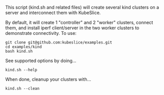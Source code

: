 This script (kind.sh and related files) will create several kind clusters on a server and interconnect them with KubeSlice.

By default, it will create 1 "controller" and 2 "worker" clusters, connect them, and install iperf client/server in the two worker clusters to demonstrate connectivity.    To use:

```
git clone git@github.com:kubeslice/examples.git
cd examples/kind
bash kind.sh
```

See supported options by doing...

```
kind.sh --help 
```

When done, cleanup your clusters with...
```
kind.sh --clean
```
